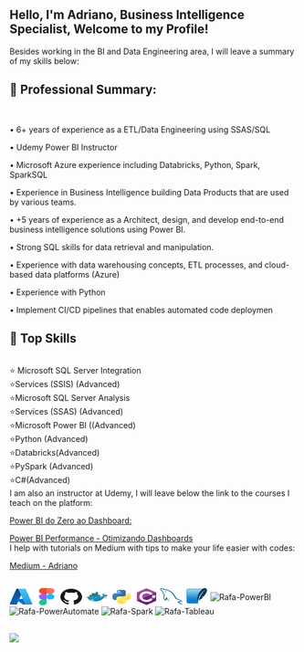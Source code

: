 ## Hello, I'm Adriano, Business Intelligence Specialist, Welcome to my Profile!

Besides working in the BI and Data Engineering area, I will leave a summary of my skills below:
<br/>
<a id="Introdução"></a>
## 🧩 Professional Summary: 
<br/>

• 6+ years of experience as a ETL/Data Engineering using SSAS/SQL

• Udemy Power BI Instructor

• Microsoft Azure experience including Databricks, Python, Spark, SparkSQL

• Experience in Business Intelligence building Data Products that are used by various 
teams.

• +5 years of experience as a Architect, design, and develop end-to-end business 
intelligence solutions using Power BI.

• Strong SQL skills for data retrieval and manipulation.

• Experience with data warehousing concepts, ETL processes, and cloud-based data 
platforms (Azure)

• Experience with Python

• Implement CI/CD pipelines that enables automated code deploymen

<a id="Top Skills"></a>
## 🚀 Top Skills 

 <br/>
⭐ Microsoft SQL Server Integration
 <br/>
⭐Services (SSIS) (Advanced)
 <br/>
⭐Microsoft SQL Server Analysis 
 <br/>
⭐Services (SSAS) (Advanced)
 <br/>
⭐Microsoft Power BI ((Advanced)
 <br/>
⭐Python (Advanced)
 <br/>
⭐Databricks(Advanced)
 <br/>
⭐PySpark (Advanced)
 <br/>
⭐C#(Advanced)
 <br/>
I am also an instructor at Udemy, I will leave below the link to the courses I teach on the platform:

[Power BI do Zero ao Dashboard:](https://www.udemy.com/course/power-bi-do-zero-ao-dashboard/?referralCode=853E0BD6B568BA67A404)

[Power BI Performance - Otimizando Dashboards](https://www.udemy.com/course/power-bi-performance-otimizando-dashboards/?referralCode=CAFAA0371843F327C603)
 <br/>
I help with tutorials on Medium with tips to make your life easier with codes:

[Medium - Adriano](https://medium.com/@nanojau)

<div style="display: inline_block"><br>
  <img align="center" alt="Rafa-azure" height="30" width="40" src="https://raw.githubusercontent.com/devicons/devicon/master/icons/azure/azure-original.svg">
  <img align="center" alt="Rafa-Figma" height="30" width="40" src="https://raw.githubusercontent.com/devicons/devicon/master/icons/figma/figma-original.svg">
  <img align="center" alt="Rafa-Github" height="30" width="40" src="https://raw.githubusercontent.com/devicons/devicon/master/icons/github/github-original.svg">
  <img align="center" alt="Rafa-Docker" height="30" width="40" src="https://raw.githubusercontent.com/devicons/devicon/master/icons/docker/docker-original.svg">
  <img align="center" alt="Rafa-Python" height="30" width="40" src="https://raw.githubusercontent.com/devicons/devicon/master/icons/python/python-original.svg">
  <img align="center" alt="Rafa-Csharp" height="30" width="40" src="https://raw.githubusercontent.com/devicons/devicon/master/icons/csharp/csharp-original.svg">
  <img align="center" alt="Rafa-Mysql" height="30" width="40" src="https://raw.githubusercontent.com/devicons/devicon/master/icons/mysql/mysql-original.svg">
  <img align="center" alt="Rafa-Sqlite" height="30" width="40" src="https://raw.githubusercontent.com/devicons/devicon/master/icons/sqlite/sqlite-original.svg">
  <img align="center" alt="Rafa-PowerBI" height="30" width="40" src="https://github.com/microsoft/PowerBI-Icons/blob/main/PNG/Power-BI.png">
  <img align="center" alt="Rafa-PowerAutomate" height="30" width="40" src="https://github.com/microsoft/PowerBI-Icons/blob/main/PNG/Power-Automate-Colored.png">
  <img align="center" alt="Rafa-Spark" height="30" width="40" src="https://spark.apache.org/images/spark-logo-back.png">
  <img align="center" alt="Rafa-Tableau" height="30" width="40" src="https://spark.apache.org/images/tableau-logo-tableau-software.png">
  
</div>
  
  ##
 
<div> 
  <a href="[www.linkedin.com/in/adriano-firmino-pereira-41272a30](https://www.linkedin.com/in/adriano-firmino-pereira-41272a30/)" target="_blank"><img src="https://img.shields.io/badge/-LinkedIn-%230077B5?style=for-the-badge&logo=linkedin&logoColor=white" target="_blank"></a> 
  
</div>
